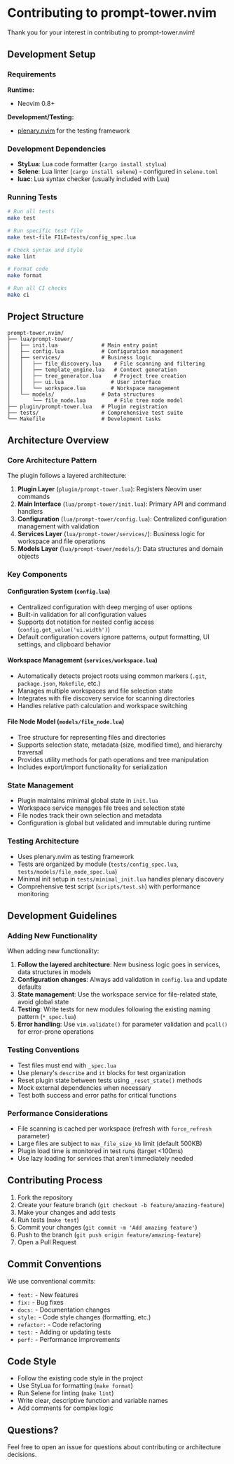 # Contributing to prompt-tower.nvim

Thank you for your interest in contributing to prompt-tower.nvim!

## Development Setup

### Requirements

**Runtime:**
- Neovim 0.8+

**Development/Testing:**
- [plenary.nvim](https://github.com/nvim-lua/plenary.nvim) for the testing framework

### Development Dependencies

- **StyLua**: Lua code formatter (`cargo install stylua`)
- **Selene**: Lua linter (`cargo install selene`) - configured in `selene.toml`
- **luac**: Lua syntax checker (usually included with Lua)

### Running Tests

```bash
# Run all tests
make test

# Run specific test file
make test-file FILE=tests/config_spec.lua

# Check syntax and style
make lint

# Format code
make format

# Run all CI checks
make ci
```

## Project Structure

```
prompt-tower.nvim/
├── lua/prompt-tower/
│   ├── init.lua              # Main entry point
│   ├── config.lua            # Configuration management
│   ├── services/             # Business logic
│   │   ├── file_discovery.lua    # File scanning and filtering
│   │   ├── template_engine.lua   # Context generation
│   │   ├── tree_generator.lua    # Project tree creation
│   │   ├── ui.lua               # User interface
│   │   └── workspace.lua        # Workspace management
│   └── models/               # Data structures
│       └── file_node.lua         # File tree node model
├── plugin/prompt-tower.lua   # Plugin registration
├── tests/                    # Comprehensive test suite
└── Makefile                  # Development tasks
```

## Architecture Overview

### Core Architecture Pattern

The plugin follows a layered architecture:

1. **Plugin Layer** (`plugin/prompt-tower.lua`): Registers Neovim user commands
2. **Main Interface** (`lua/prompt-tower/init.lua`): Primary API and command handlers
3. **Configuration** (`lua/prompt-tower/config.lua`): Centralized configuration management with validation
4. **Services Layer** (`lua/prompt-tower/services/`): Business logic for workspace and file operations
5. **Models Layer** (`lua/prompt-tower/models/`): Data structures and domain objects

### Key Components

#### Configuration System (`config.lua`)
- Centralized configuration with deep merging of user options
- Built-in validation for all configuration values
- Supports dot notation for nested config access (`config.get_value('ui.width')`)
- Default configuration covers ignore patterns, output formatting, UI settings, and clipboard behavior

#### Workspace Management (`services/workspace.lua`)
- Automatically detects project roots using common markers (`.git`, `package.json`, `Makefile`, etc.)
- Manages multiple workspaces and file selection state
- Integrates with file discovery service for scanning directories
- Handles relative path calculation and workspace switching

#### File Node Model (`models/file_node.lua`)
- Tree structure for representing files and directories
- Supports selection state, metadata (size, modified time), and hierarchy traversal
- Provides utility methods for path operations and tree manipulation
- Includes export/import functionality for serialization

### State Management

- Plugin maintains minimal global state in `init.lua`
- Workspace service manages file trees and selection state
- File nodes track their own selection and metadata
- Configuration is global but validated and immutable during runtime

### Testing Architecture

- Uses plenary.nvim as testing framework
- Tests are organized by module (`tests/config_spec.lua`, `tests/models/file_node_spec.lua`)
- Minimal init setup in `tests/minimal_init.lua` handles plenary discovery
- Comprehensive test script (`scripts/test.sh`) with performance monitoring

## Development Guidelines

### Adding New Functionality

When adding new functionality:

1. **Follow the layered architecture**: New business logic goes in services, data structures in models
2. **Configuration changes**: Always add validation in `config.lua` and update defaults
3. **State management**: Use the workspace service for file-related state, avoid global state
4. **Testing**: Write tests for new modules following the existing naming pattern (`*_spec.lua`)
5. **Error handling**: Use `vim.validate()` for parameter validation and `pcall()` for error-prone operations

### Testing Conventions

- Test files must end with `_spec.lua`
- Use plenary's `describe` and `it` blocks for test organization
- Reset plugin state between tests using `_reset_state()` methods
- Mock external dependencies when necessary
- Test both success and error paths for critical functions

### Performance Considerations

- File scanning is cached per workspace (refresh with `force_refresh` parameter)
- Large files are subject to `max_file_size_kb` limit (default 500KB)
- Plugin load time is monitored in test runs (target <100ms)
- Use lazy loading for services that aren't immediately needed

## Contributing Process

1. Fork the repository
2. Create your feature branch (`git checkout -b feature/amazing-feature`)
3. Make your changes and add tests
4. Run tests (`make test`)
5. Commit your changes (`git commit -m 'Add amazing feature'`)
6. Push to the branch (`git push origin feature/amazing-feature`)
7. Open a Pull Request

## Commit Conventions

We use conventional commits:

- `feat:` - New features
- `fix:` - Bug fixes
- `docs:` - Documentation changes
- `style:` - Code style changes (formatting, etc.)
- `refactor:` - Code refactoring
- `test:` - Adding or updating tests
- `perf:` - Performance improvements

## Code Style

- Follow the existing code style in the project
- Use StyLua for formatting (`make format`)
- Run Selene for linting (`make lint`)
- Write clear, descriptive function and variable names
- Add comments for complex logic

## Questions?

Feel free to open an issue for questions about contributing or architecture decisions.
